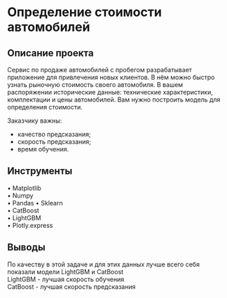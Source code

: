 # Определение стоимости автомобилей

## Описание проекта  
Сервис по продаже автомобилей с пробегом разрабатывает приложение для привлечения новых клиентов. В нём можно быстро узнать рыночную стоимость своего автомобиля. В вашем распоряжении исторические данные: технические характеристики, комплектации и цены автомобилей. Вам нужно построить модель для определения стоимости. 

Заказчику важны:

- качество предсказания;
- скорость предсказания;
- время обучения.

## Инструменты  
• Matplotlib  
• Numpy  
• Pandas
• Sklearn  
• CatBoost  
• LightGBM  
• Plotly.express

## Выводы  
По качеству в этой задаче и для этих данных лучше всего себя показали модели LightGBM и CatBoost  
LightGBM - лучшая скорость обучения  
CatBoost - лучшая скорость предсказания
